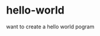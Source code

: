 # hello-world
want to create a hello world pogram
   
   
   
   
   
   
   
   
   
   
   
   
   
